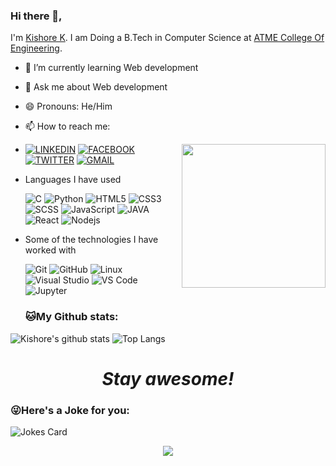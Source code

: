 ### Hi there 👋, 

I'm [Kishore K]().  I am Doing a  B.Tech in  Computer Science  at  [ATME College Of Engineering](https://atme.in). 

- 🔭 I’m currently learning Web development
- 💬 Ask me about Web development
- 😄 Pronouns: He/Him
- 📫 How to reach me: 
- <img align='right' src="https://media.giphy.com/media/p4NLw3I4U0idi/giphy.gif" width="230">

  [![LINKEDIN](https://img.shields.io/badge/-KISHORE_K-000000?style=for-the-badge&logo=linkedin&logoColor=ffffff&color=0077B5)](https://www.linkedin.com/in/kishore1k/)   [![FACEBOOK](https://img.shields.io/badge/-KISHORE_K-000000?style=for-the-badge&logo=facebook&logoColor=ffffff&color=1877F2)](https://www.facebook.com/kishore.k.reddy2/)
  [![TWITTER](https://img.shields.io/badge/-KISHORE-000000?style=for-the-badge&logo=twitter&logoColor=ffffff&color=1DA1F2)](https://twitter.com/imKish0re/)
   [![GMAIL](https://img.shields.io/badge/-KISHORE-000000?style=for-the-badge&logo=gmail&logoColor=ffffff&color=D14836)](mailto:reddykishore527@gmail.com) 


- Languages I have used

  ![C](https://img.shields.io/badge/-C-000000?style=flat&logo=C)
  ![Python](https://img.shields.io/badge/-Python-000000?style=flat&logo=python)
  ![HTML5](https://img.shields.io/badge/-HTML5-000000?style=flat&logo=HTML5)
  ![CSS3](https://img.shields.io/badge/-CSS3-000000?style=flat&logo=CSS3)
  ![SCSS](https://img.shields.io/badge/-SASS-000000?style=flat&logo=SASS)
![JavaScript](https://img.shields.io/badge/-JavaScript-000000?style=flat&logo=javascript)
  ![JAVA](https://img.shields.io/badge/-JAVA-000000?style=flat&logo=JAVA)
  ![React](https://img.shields.io/badge/-REACT-000000?style=flat&logo=REACT)
   ![Nodejs](https://img.shields.io/badge/-REACT-000000?style=flat&logo=NODE)



- Some of the technologies I have worked with

  ![Git](https://img.shields.io/badge/-Git-000000?style=flat&logo=git&logoColor=F05032)
  ![GitHub](https://img.shields.io/badge/-GitHub-000000?style=flat&logo=github&logoColor=FFFFFF)
  ![Linux](https://img.shields.io/badge/-Linux-000000?style=flat&logo=linux&logoColor=FCC624)
  ![Visual Studio](http://img.shields.io/badge/-Visual%20Studio-000000?style=flat&logo=visual-studio&logoColor=5c2d91)
  ![VS Code](http://img.shields.io/badge/-VS%20Code-000000?style=flat&logo=visual-studio-code&logoColor=007acc)
  ![Jupyter](http://img.shields.io/badge/-Jupyter-000000?style=flat&logo=jupyter&logoColor=f37626)
  

   ### 🐱My Github stats:
 ![Kishore's github stats](https://github-readme-stats.vercel.app/api?username=Kishore1K&show_icons=true&bg_color=45,fc00ff,00dbde&title_color=fff&text_color=fff)
 ![Top Langs](https://github-readme-stats.vercel.app/api/top-langs/?username=Kishore1K&layout=compact&text_color=daf7dc&bg_color=151515)



<!-- ![Kishore's github activity graph](https://activity-graph.herokuapp.com/graph?username=Kishore1K&theme=dracula) 
    -->
<!--## My Trending Repos 💻

[![](https://github-readme-stats.vercel.app/api/pin/?username=Kishore1K&repo=gradientking&bg_color=45,fc00ff,00dbde&title_color=fff&text_color=fff)](https://github.com/Kishore1K/Letsupgrade.in)
[![](https://github-readme-stats.vercel.app/api/pin/?username=Kishore1K&repo=loficlub&bg_color=45,fc00ff,00dbde&title_color=fff&text_color=fff)](https://github.com/Kishore1K/Reactjs)
 -->


<!-- <p> 
  Visitor count<br>
  <img src="https://profile-counter.glitch.me/Kishore1K/count.svg" />
</p> -->

<!--   ### Blogs 🌱:
 -->
<p align="center">

</p>


<h1 align='center'><i>Stay awesome!</i></h1>

### 😜Here's a Joke for you:
<img src="https://readme-jokes.vercel.app/api" alt="Jokes Card" />
<p align='center'><img src='https://visitor-badge.laobi.icu/badge?page_id=Kishore1K'></p>

